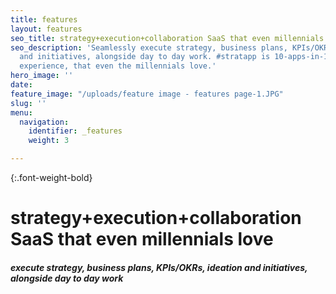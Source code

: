 ```yaml
---
title: features
layout: features
seo_title: strategy+execution+collaboration SaaS that even millennials love
seo_description: 'Seamlessly execute strategy, business plans, KPIs/OKRs, ideation
  and initiatives, alongside day to day work. #stratapp is 10-apps-in-1 seamless user
  experience, that even the millennials love.'
hero_image: ''
date: 
feature_image: "/uploads/feature image - features page-1.JPG"
slug: ''
menu:
  navigation:
    identifier: _features
    weight: 3

---
```

{:.font-weight-bold}

# strategy+execution+collaboration SaaS that even millennials love

##### execute strategy, business plans, KPIs/OKRs, ideation and initiatives, alongside day to day work